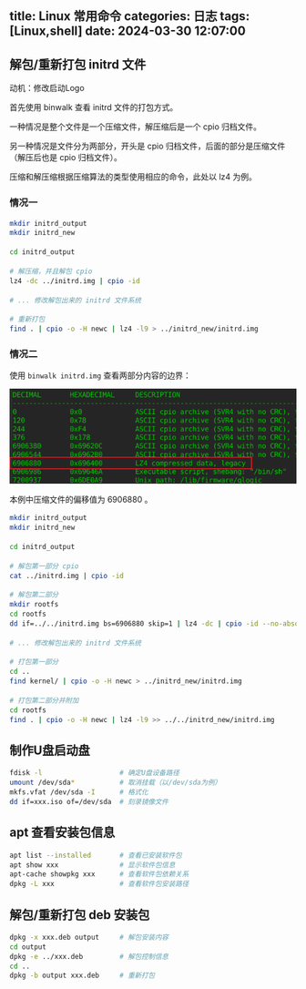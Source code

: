 title: Linux 常用命令
categories: 日志
tags: [Linux,shell]
date: 2024-03-30 12:07:00
---
## 解包/重新打包 initrd 文件

动机：修改启动Logo

首先使用 binwalk 查看 initrd 文件的打包方式。

一种情况是整个文件是一个压缩文件，解压缩后是一个 cpio 归档文件。

另一种情况是文件分为两部分，开头是 cpio 归档文件，后面的部分是压缩文件（解压后也是 cpio 归档文件）。

压缩和解压缩根据压缩算法的类型使用相应的命令，此处以 lz4 为例。

### 情况一

``` bash
mkdir initrd_output
mkdir initrd_new

cd initrd_output

# 解压缩，并且解包 cpio
lz4 -dc ../initrd.img | cpio -id

# ... 修改解包出来的 initrd 文件系统

# 重新打包
find . | cpio -o -H newc | lz4 -l9 > ../initrd_new/initrd.img
```

### 情况二

使用 `binwalk initrd.img` 查看两部分内容的边界：

![截图][1]

本例中压缩文件的偏移值为 6906880 。

``` bash
mkdir initrd_output
mkdir initrd_new

cd initrd_output

# 解包第一部分 cpio 
cat ../initrd.img | cpio -id

# 解包第二部分
mkdir rootfs
cd rootfs
dd if=../../initrd.img bs=6906880 skip=1 | lz4 -dc | cpio -id --no-absolute-filenames

# ... 修改解包出来的 initrd 文件系统

# 打包第一部分
cd ..
find kernel/ | cpio -o -H newc > ../initrd_new/initrd.img

# 打包第二部分并附加
cd rootfs
find . | cpio -o -H newc | lz4 -l9 >> ../../initrd_new/initrd.img
```

<!--more-->

## 制作U盘启动盘

``` bash
fdisk -l                   # 确定U盘设备路径
umount /dev/sda*           # 取消挂载（以/dev/sda为例）
mkfs.vfat /dev/sda -I      # 格式化
dd if=xxx.iso of=/dev/sda  # 刻录镜像文件
```

## apt 查看安装包信息

``` bash
apt list --installed       # 查看已安装软件包
apt show xxx               # 显示软件包信息
apt-cache showpkg xxx      # 查看软件包依赖关系
dpkg -L xxx                # 查看软件包安装路径
```

## 解包/重新打包 deb 安装包

``` bash
dpkg -x xxx.deb output     # 解包安装内容
cd output
dpkg -e ../xxx.deb         # 解包控制信息
cd ..
dpkg -b output xxx.deb     # 重新打包
```

  [1]: /usr/uploads/2024/04/3068842815.png